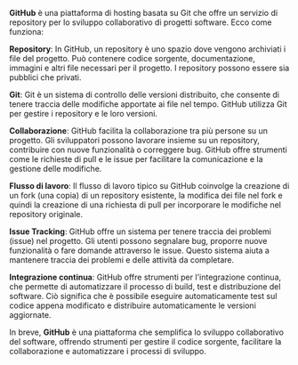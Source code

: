 
**GitHub** è una piattaforma di hosting basata su Git che offre un servizio di repository per lo sviluppo collaborativo di progetti software. Ecco come funziona:

**Repository**: In GitHub, un repository è uno spazio dove vengono archiviati i file del progetto. Può contenere codice sorgente, documentazione, immagini e altri file necessari per il progetto. I repository possono essere sia pubblici che privati.

**Git**: Git è un sistema di controllo delle versioni distribuito, che consente di tenere traccia delle modifiche apportate ai file nel tempo. GitHub utilizza Git per gestire i repository e le loro versioni.

**Collaborazione**: GitHub facilita la collaborazione tra più persone su un progetto. Gli sviluppatori possono lavorare insieme su un repository, contribuire con nuove funzionalità o correggere bug. GitHub offre strumenti come le richieste di pull e le issue per facilitare la comunicazione e la gestione delle modifiche.

**Flusso di lavoro**: Il flusso di lavoro tipico su GitHub coinvolge la creazione di un fork (una copia) di un repository esistente, la modifica dei file nel fork e quindi la creazione di una richiesta di pull per incorporare le modifiche nel repository originale.

**Issue Tracking**: GitHub offre un sistema per tenere traccia dei problemi (issue) nel progetto. Gli utenti possono segnalare bug, proporre nuove funzionalità o fare domande attraverso le issue. Questo sistema aiuta a mantenere traccia dei problemi e delle attività da completare.

**Integrazione continua**: GitHub offre strumenti per l'integrazione continua, che permette di automatizzare il processo di build, test e distribuzione del software. Ciò significa che è possibile eseguire automaticamente test sul codice appena modificato e distribuire automaticamente le versioni aggiornate.

In breve, **GitHub** è una piattaforma che semplifica lo sviluppo collaborativo del software, offrendo strumenti per gestire il codice sorgente, facilitare la collaborazione e automatizzare i processi di sviluppo.